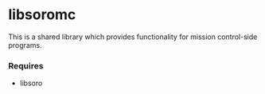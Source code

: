 # libsoromc

This is a shared library which provides functionality for mission control-side programs.

### Requires

- libsoro
